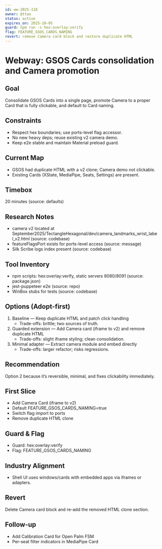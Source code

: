 ```yaml
---
id: ww-2025-118
owner: @ttao
status: active
expires_on: 2025-10-05
guard: npm run -s hex:overlay:verify
flag: FEATURE_GSOS_CARDS_NAMING
revert: remove Camera card block and restore duplicate HTML
---
```

# Webway: GSOS Cards consolidation and Camera promotion

## Goal

Consolidate GSOS Cards into a single page, promote Camera to a proper Card that is fully clickable, and default to Card naming.

## Constraints

- Respect hex boundaries; use ports-level flag accessor.
- No new heavy deps; reuse existing v2 camera demo.
- Keep e2e stable and maintain Material preload guard.

## Current Map

- GSOS had duplicate HTML with a v2 clone; Camera demo not clickable.
- Existing Cards (XState, MediaPipe, Seats, Settings) are present.

## Timebox

20 minutes (source: defaults)

## Research Notes

- camera v2 located at September2025/TectangleHexagonal/dev/camera_landmarks_wrist_label_v2.html (source: codebase)
- featureFlagsPort exists for ports-level access (source: message)
- Silk Scribe logs index present (source: codebase)

## Tool Inventory

- npm scripts: hex:overlay:verify, static servers 8080/8091 (source: package.json)
- jest-puppeteer e2e (source: repo)
- WinBox stubs for tests (source: codebase)

## Options (Adopt-first)

1. Baseline — Keep duplicate HTML and patch click handling
   - Trade-offs: brittle; two sources of truth.
2. Guarded extension — Add Camera card (iframe to v2) and remove duplicate HTML
   - Trade-offs: slight iframe styling; clean consolidation.
3. Minimal adapter — Extract camera module and embed directly
   - Trade-offs: larger refactor; risks regressions.

## Recommendation

Option 2 because it’s reversible, minimal, and fixes clickability immediately.

## First Slice

- Add Camera Card (iframe to v2)
- Default FEATURE_GSOS_CARDS_NAMING=true
- Switch flag import to ports
- Remove duplicate HTML clone

## Guard & Flag

- Guard: hex:overlay:verify
- Flag: FEATURE_GSOS_CARDS_NAMING

## Industry Alignment

- Shell UI uses windows/cards with embedded apps via iframes or adapters.

## Revert

Delete Camera card block and re-add the removed HTML clone section.

## Follow-up

- Add Calibration Card for Open Palm FSM
- Per-seat filter indicators in MediaPipe Card
